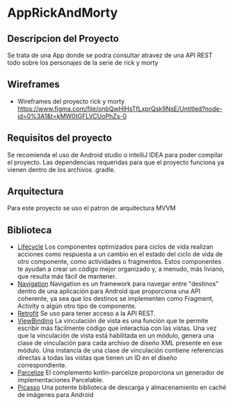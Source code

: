 # AppRickAndMorty

## Descripcion del Proyecto

Se trata de una App donde se podra consultar atravez de una API REST todo sobre los personajes de la serie de rick y morty


## Wireframes

- Wireframes del proyecto rick y morty https://www.figma.com/file/onbQwHlHsTfLxprQsk9NsE/Untitled?node-id=0%3A1&t=kMW0tGFLVCUoPhZs-0

## Requisitos del proyecto

Se recomienda el uso de Android studio o intelliJ IDEA para poder compilar el proyecto. Las dependencias requeridas para que el proyecto funciona ya
vienen dentro de los archivos .gradle.

## Arquitectura
Para este proyecto se uso el patron de arquitectura MVVM

## Biblioteca

- [Lifecycle](https://developer.android.com/jetpack/androidx/releases/lifecycle?hl=es-419) Los componentes optimizados para ciclos de vida realizan acciones como respuesta a un cambio en el estado del ciclo de vida de otro componente, como actividades o fragmentos. Estos componentes te ayudan a crear un código mejor organizado y, a menudo, más liviano, que resulta más fácil de mantener. 
- [Navigation](https://developer.android.com/jetpack/androidx/releases/navigation) Navigation es un framework para navegar entre "destinos" dentro de una aplicación para Android que proporciona una API coherente, ya sea que los destinos se implementen como Fragment, Activity o algún otro tipo de componente.
- [Retrofit](https://developer.android.com/kotlin/coroutines?hl=es-419) Se uso para tener acceso a la API REST.
- [ViewBinding](https://developer.android.com/topic/libraries/view-binding) La vinculación de vista es una función que te permite escribir más fácilmente código que interactúa con las vistas. Una vez que la vinculación de vista está habilitada en un módulo, genera una clase de vinculación para cada archivo de diseño XML presente en ese módulo. Una instancia de una clase de vinculación contiene referencias directas a todas las vistas que tienen un ID en el diseño correspondiente.
- [Parcelize](https://developer.android.com/kotlin/parcelize) El complemento kotlin-parcelize proporciona un generador de implementaciones Parcelable.
- [Picasso](https://github.com/square/picasso) Una potente biblioteca de descarga y almacenamiento en caché de imágenes para Android











